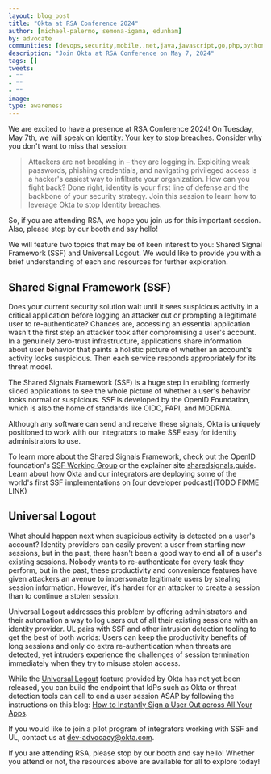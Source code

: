 ```yaml
---
layout: blog_post
title: "Okta at RSA Conference 2024"
author: [michael-palermo, semona-igama, edunham]
by: advocate
communities: [devops,security,mobile,.net,java,javascript,go,php,python,ruby]
description: "Join Okta at RSA Conference on May 7, 2024"
tags: []
tweets:
- ""
- ""
- ""
image: 
type: awareness
---
```


We are excited to have a presence at RSA Conference 2024! On Tuesday, May 7th, we will speak on [Identity: Your key to stop breaches](https://www.rsaconference.com/usa/agenda/session/Okta%20Identity%20Your%20key%20to%20stop%20breaches). Consider why you don't want to miss that session: 

> Attackers are not breaking in – they are logging in. Exploiting weak passwords, phishing credentials, and navigating privileged access is a hacker's easiest way to infiltrate your organization. How can you fight back? Done right, identity is your first line of defense and the backbone of your security strategy. Join this session to learn how to leverage Okta to stop Identity breaches.

So, if you are attending RSA, we hope you join us for this important session. Also, please stop by our booth and say hello!


We will feature two topics that may be of keen interest to you: Shared Signal Framework (SSF) and Universal Logout. We would like to provide you with a brief understanding of each and resources for further exploration.


## Shared Signal Framework (SSF)
Does your current security solution wait until it sees suspicious activity in a critical application before logging an attacker out or prompting a legitimate user to re-authenticate? Chances are, accessing an essential application wasn't the first step an attacker took after compromising a user's account. In a genuinely zero-trust infrastructure, applications share information about user behavior that paints a holistic picture of whether an account's activity looks suspicious. Then each service responds appropriately for its threat model. 

The Shared Signals Framework (SSF) is a huge step in enabling formerly siloed applications to see the whole picture of whether a user's behavior looks normal or suspicious. SSF is developed by the OpenID Foundation, which is also the home of standards like OIDC, FAPI, and MODRNA. 

Although any software can send and receive these signals, Okta is uniquely positioned to work with our integrators to make SSF easy for identity administrators to use. 

To learn more about the Shared Signals Framework, check out the OpenID foundation's [SSF Working Group](https://openid.net/specs/openid-sharedsignals-framework-1_0.html) or the explainer site [sharedsignals.guide](https://sharedsignals.guide/). Learn about how Okta and our integrators are deploying some of the world's first SSF implementations on [our developer podcast](TODO FIXME LINK)



## Universal Logout
What should happen next when suspicious activity is detected on a user's account? Identity providers can easily prevent a user from starting new sessions, but in the past, there hasn't been a good way to end all of a user's existing sessions. Nobody wants to re-authenticate for every task they perform, but in the past, these productivity and convenience features have given attackers an avenue to impersonate legitimate users by stealing session information. However, it's harder for an attacker to create a session than to continue a stolen session. 

Universal Logout addresses this problem by offering administrators and their automation a way to log users out of all their existing sessions with an identity provider. UL pairs with SSF and other intrusion detection tooling to get the best of both worlds: Users can keep the productivity benefits of long sessions and only do extra re-authentication when threats are detected, yet intruders experience the challenges of session termination immediately when they try to misuse stolen access. 

While the [Universal Logout](https://developer.okta.com/docs/guides/oin-universal-logout-overview/) feature provided by Okta has not yet been released, you can build the endpoint that IdPs such as Okta or threat detection tools can call to end a user session ASAP by following the instructions on this blog: [How to Instantly Sign a User Out across All Your Apps](https://developer.okta.com/blog/2024/04/30/express-universal-logout).

If you would like to join a pilot program of integrators working with SSF and UL, contact us at dev-advocacy@okta.com.

If you are attending RSA, please stop by our booth and say hello! Whether you attend or not, the resources above are available for all to explore today!
